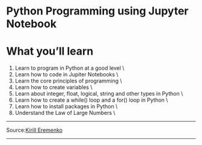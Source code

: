 # Python Programming using Jupyter Notebook


# What you’ll learn

1. Learn to program in Python at a good level \
2. Learn how to code in Jupiter Notebooks \ 
3. Learn the core principles of programming \ 
4. Learn how to create variables \ 
5. Learn about integer, float, logical, string and other types in Python \
6. Learn how to create a while() loop and a for() loop in Python \
7. Learn how to install packages in Python \
8. Understand the Law of Large Numbers \

----

Source:[Kirill Eremenko](https://www.superdatascience.com/)

----
